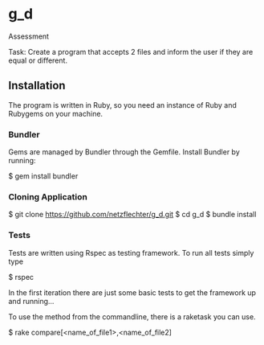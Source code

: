 # g_d
Assessment

Task:
Create a program that accepts 2 files and inform the user if they are equal or different.

## Installation
The program is written in Ruby, so you need an instance of Ruby and Rubygems on
your machine.

### Bundler
Gems are managed by Bundler through the Gemfile.
Install Bundler by running:

  $ gem install bundler

### Cloning Application
  
  $ git clone https://github.com/netzflechter/g_d.git
  $ cd g_d
  $ bundle install

### Tests

Tests are written using Rspec as testing framework.
To run all tests simply type
  
  $ rspec

In the first iteration there are just some basic tests to get the framework up
and running...

To use the method from the commandline, there is a raketask you can use.

  $ rake compare[<name_of_file1>,<name_of_file2]



